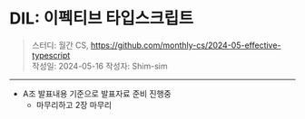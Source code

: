 # DIL: 이펙티브 타입스크립트

> 스터디: 월간 CS, https://github.com/monthly-cs/2024-05-effective-typescript  
> 작성일: 2024-05-16
> 작성자: Shim-sim

---

- A조 발표내용 기준으로 발표자료 준비 진행중
  - 마무리하고 2장 마무리
